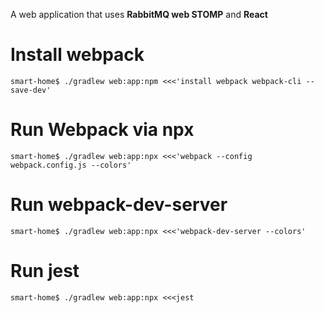 A web application that uses **RabbitMQ web STOMP** and **React**
# Install webpack
`smart-home$ ./gradlew web:app:npm <<<'install webpack webpack-cli --save-dev'`
# Run Webpack via npx
`smart-home$ ./gradlew web:app:npx <<<'webpack --config webpack.config.js --colors'`
# Run webpack-dev-server
`smart-home$ ./gradlew web:app:npx <<<'webpack-dev-server --colors'`
# Run jest
`smart-home$ ./gradlew web:app:npx <<<jest`
